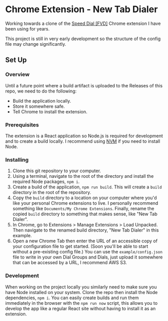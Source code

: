 # Chrome Extension - New Tab Dialer

Working towards a clone of the [Speed Dial [FVD]](https://chrome.google.com/webstore/detail/speed-dial-fvd-new-tab-pa/llaficoajjainaijghjlofdfmbjpebpa) Chrome extension I have been using for years.

This project is still in very early development so the structure of the config file may change significantly.

## Set Up

### Overview

Until a future point where a build artifact is uploaded to the Releases of this repo, we need to do the following:

- Build the application locally.
- Store it somewhere safe.
- Tell Chrome to install the extension.

### Prerequisites

The extension is a React application so Node.js is required for development and to create a build locally. I recommend using [NVM](https://github.com/nvm-sh/nvm?tab=readme-ov-file#intro) if you need to install Node. 

### Installing

1. Clone this git repository to your computer.
2. Using a terminal, navigate to the root of the directory and install the required Node packages, `npm i`. 
3. Create a build of the application, `npm run build`. This will create a `build` directory in the root of the repository.
4. Copy the `build` directory to a location on your computer where you'd like your personal Chrome extensions to live. I personally recommend something like `Documents/My Chrome Extensions`. Finally, rename the copied `build` directory to something that makes sense, like "New Tab Dialer".
5. In Chrome, go to Extensions > Manage Extensions > Load Unpacked. Then navigate to the renamed build directory, "New Tab Dialer" in this example.
6. Open a new Chrome Tab then enter the URL of an accessible copy of your configuration file to get started. (Soon you'll be able to start without a pre-existing config file.) You can use the `example/config.json` file to write in your own Dial Groups and Dials, just upload it somewhere that can be accessed by a URL, I recommend AWS S3.

### Development

When working on the project locally you similarly need to make sure you have Node installed on your system. Clone the repo then install the Node dependencies, `npm i`. You can easily create builds and run them immediately in the browser with the `npm run now` script, this allows you to develop the app like a regular React site without having to install it as an extension.
